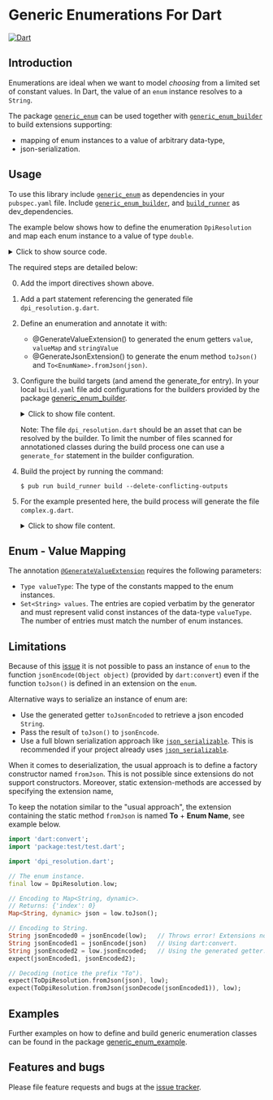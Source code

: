 # Generic Enumerations For Dart
[![Dart](https://github.com/simphotonics/generic_enum/actions/workflows/dart.yml/badge.svg)](https://github.com/simphotonics/generic_enum/actions/workflows/dart.yml)



## Introduction

Enumerations are ideal when we want to model *choosing* from a limited set of constant values.
In Dart, the value of an `enum` instance resolves to a `String`.

The package [`generic_enum`][generic_enum] can be used together with
[`generic_enum_builder`][generic_enum_builder] to build extensions
supporting:
* mapping of enum instances to a value of arbitrary data-type,
* json-serialization.


## Usage

To use this library include [`generic_enum`][generic_enum] as
dependencies in your `pubspec.yaml` file.
Include [`generic_enum_builder`][generic_enum_builder],
and [`build_runner`][build_runner] as dev_dependencies.

The example below shows how to define the enumeration `DpiResolution`
and map each enum instance to a value of type `double`.
<details> <summary> Click to show source code. </summary>

```Dart
 import 'package:generic_enum/generic_enum.dart';
 // 0. Import package exception_templates.
 import 'package:exception_templates/exception_templates.dart';

 // 1. Add a part statement pointing to the generated file.
 part 'dpi_resolution.g.dart';

 // 2. Define an enumeration
 //    and annotate it with @GenerateJsonExtension().
 @GenerateValueExtension(
   valueType: double,
   values: const {'90.0', '300.0', '600.0'},
 )
 @GenerateJsonExtension()
 enum DpiResolution { low , medium, high }

```
</details>

The required steps are detailed below:

0. Add the import directives shown above.
1. Add a part statement referencing the generated file `dpi_resolution.g.dart`.
2. Define an enumeration and annotate it with:
   * @GenerateValueExtension() to generated the enum getters `value`, `valueMap` and `stringValue`
   * @GenerateJsonExtension()  to generate the enum method `toJson()` and `To<EnumName>.fromJson(json)`.
3. Configure the build targets (and amend the generate_for entry).
   In your local `build.yaml` file add configurations for the builders
   provided by the package [generic_enum_builder].

   <details>  <summary> Click to show file content. </summary>

    ```sh
      targets:
        $default:
          builders:
            # Configure the builder `pkg_name|builder_name`
            generic_enum_builder|extension_builder:
              # Only run this builder on the specified input.
              enabled: true
              generate_for:
                - lib/*.dart

    ```
   </details>

   Note: The file `dpi_resolution.dart` should be an asset that can be resolved by the builder.
   To limit the number of files scanned for annotationed classes during
   the build process one can use a `generate_for` statement in the builder configuration.

4. Build the project by running the command:
   ```Console
   $ pub run build_runner build --delete-conflicting-outputs
   ```
5. For the example presented here, the build process will generate the file `complex.g.dart`.
    <details>  <summary> Click to show file content. </summary>

     ```Dart
     // GENERATED CODE - DO NOT MODIFY BY HAND

     part of 'dpi_resolution.dart';

     // **************************************************************************
     // ValueGenerator
     // **************************************************************************

     /// Extension on `DpiResolution` providing value-getters.
     extension DpiResolutionValue on DpiResolution {
       /// Returns value of type <double> mapped to
       /// an instance of `DpiResolution`.
       double get value => const <DpiResolution, double>{
             DpiResolution.low : 90.0,
             DpiResolution.medium: 300.0,
             DpiResolution.high: 600.0,
           }[this]!;

       /// Returns the String identifier of an instance of `DpiResolution`.
       String get stringValue => const <DpiResolution, String>{
             DpiResolution.low : 'low ',
             DpiResolution.medium: 'medium',
             DpiResolution.high: 'high',
           }[this]!;

       /// Returns a mapping of instance name to enum instance.
       Map<String, DpiResolution> get valueMap => const <String, DpiResolution>{
             'low ': DpiResolution.low ,
             'medium': DpiResolution.medium,
             'high': DpiResolution.high,
           };
     }

     // **************************************************************************
     // JsonGenerator
     // **************************************************************************

     /// Extension providing the functions `fromJson()`, `toJson()`,
     /// and the getter `jsonEncoded`.
     extension ToDpiResolution on DpiResolution {
       /// Converts [json] to an instance of `DpiResolution`.
       static DpiResolution fromJson(Map<String, dynamic> json) {
         final index = (json['index']) as int?;
         if (index == null) {
           throw ErrorOf<DpiResolution>(
               message: 'Error deserializing json to DpiResolution.',
               invalidState: 'json[index] returned null.',
               expectedState: 'A map entry: {index: int value}.');
         }
         if (index >= 0 && index < DpiResolution.values.length) {
           return DpiResolution.values[index];
         } else {
           throw ErrorOf<DpiResolution>(
               message: 'Function fromJson could not find '
                   'an instance of type DpiResolution.',
               invalidState: 'DpiResolution.values[$index] out of bounds.');
         }
       }

       /// Converts `this` to a map `Map<String, dynamic>`.
       Map<String, dynamic> toJson() =>
           {'index': DpiResolution.values.indexOf(this)};

       /// Converts `this` to a json encoded `String`.
       String get jsonEncoded => '{"index":${DpiResolution.values.indexOf(this)}}';
     }
     ```
     </details>

## Enum - Value Mapping

The annotation [`@GenerateValueExtension`][GenerateValueExtension] requires the following parameters:
* `Type valueType`: The type of the constants mapped to the enum instances.
* `Set<String> values`. The entries are copied verbatim
by the generator and must represent valid const instances of the data-type `valueType`. The number of
entries must match the number of enum instances.


## Limitations

Because of this [issue][issue] it is not possible to pass an instance of `enum`
to the function `jsonEncode(Object object)` (provided by `dart:convert`)
even if the function `toJson()` is defined in an extension on the `enum`.

Alternative ways to serialize an instance of enum are:
* Use the generated getter `toJsonEncoded` to retrieve a json encoded `String`.
* Pass the result of `toJson()` to `jsonEncode`.
* Use a full blown serialization approach like [`json_serializable`][json_serializable].
This is recommended if your project already uses [`json_serializable`][json_serializable].

When it comes to deserialization, the usual approach is to define a factory constructor named `fromJson`.
This is not possible since extensions do not support constructors. Moreover, static extension-methods
are accessed by specifying the extension name,

To keep the notation similar to the "usual approach", the extension containing the static method `fromJson`
is named **To** + **Enum Name**, see example below.
```Dart
import 'dart:convert';
import 'package:test/test.dart';

import 'dpi_resolution.dart';

// The enum instance.
final low = DpiResolution.low;

// Encoding to Map<String, dynamic>.
// Returns: {'index': 0}
Map<String, dynamic> json = low.toJson();

// Encoding to String.
String jsonEncoded0 = jsonEncode(low);   // Throws error! Extensions not available for dynamic types.
String jsonEncoded1 = jsonEncode(json)   // Using dart:convert.
String jsonEncoded2 = low.jsonEncoded;   // Using the generated getter.
expect(jsonEncoded1, jsonEncoded2);

// Decoding (notice the prefix "To").
expect(ToDpiResolution.fromJson(json), low);
expect(ToDpiResolution.fromJson(jsonDecode(jsonEncoded1)), low);
```


## Examples

Further examples on how to define and build generic enumeration classes can be found in the package [generic_enum_example].


## Features and bugs

Please file feature requests and bugs at the [issue tracker].

[issue tracker]: https://github.com/simphotonics/generic_enum/issues

[analyzer]: https://pub.dev/packages/analyzer

[build_runner]: https://pub.dev/packages/build_runner

[extension-methods]: https://dart.dev/guides/language/extension-methods

[GenerateValueExtension]: https://pub.dev/documentation/generic_enum/latest/generic_enum/GenerateValueExtension-class.html

[generic_enum]: https://pub.dev/packages/generic_enum

[generic_enum_annotation]: https://pub.dev/packages/generic_enum_annotation

[generic_enum_example]: https://github.com/simphotonics/generic_enum/tree/main/generic_enum_example

[generic_enum_builder]: https://pub.dev/packages/generic_enum_builder

[json_serializable]: https://pub.dev/packages/json_serializable

[source_gen]: https://pub.dev/packages/source_gen

[issue]: https://github.com/dart-lang/sdk/issues/42742

[issue comment]: https://github.com/dart-lang/language/issues/158#issuecomment-603967738